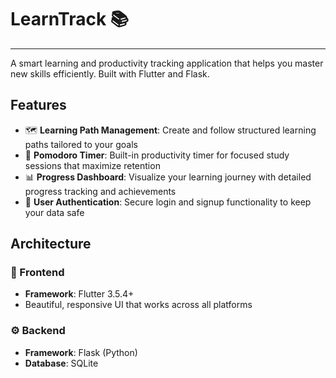 # LearnTrack 📚

---

A smart learning and productivity tracking application that helps you master new skills efficiently. Built with Flutter and Flask. 

## Features

- 🗺️ **Learning Path Management**: Create and follow structured learning paths tailored to your goals
- 🍅 **Pomodoro Timer**: Built-in productivity timer for focused study sessions that maximize retention
- 📊 **Progress Dashboard**: Visualize your learning journey with detailed progress tracking and achievements
- 🔐 **User Authentication**: Secure login and signup functionality to keep your data safe

## Architecture

### 📱 Frontend
- **Framework**: Flutter 3.5.4+
- Beautiful, responsive UI that works across all platforms

### ⚙️ Backend
- **Framework**: Flask (Python)
- **Database**: SQLite


